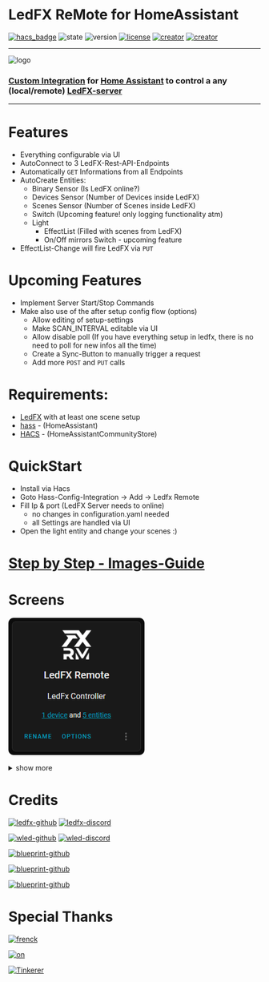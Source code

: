# LedFX ReMote for HomeAssistant

[![hacs_badge](https://img.shields.io/badge/HACS-Custom-blue.svg)](https://github.com/custom-components/hacs) 
![state](https://img.shields.io/badge/STATE-alpha-blue.svg) 
![version](https://img.shields.io/badge/VERSION-0.1.0-blue.svg) 
[![license](https://img.shields.io/badge/LICENSE-MIT-blue.svg)](https://github.com/YeonV/ledfxrm/blob/main/LICENSE) 
[![creator](https://img.shields.io/badge/CREATOR-Yeon-blue.svg)](https://github.com/YeonV) 
[![creator](https://img.shields.io/badge/a.k.a-Blade-blue.svg)](https://github.com/YeonV) 

---

![logo](https://user-images.githubusercontent.com/28861537/99007089-cac6e100-2543-11eb-99d3-01bf0b487d29.png)


### [Custom Integration](https://github.com/hacs/integration) for [Home Assistant](https://github.com/home-assistant) to control a any (local/remote) [LedFX-server](https://github.com/ahodges9/LedFx)
---

# Features

- Everything configurable via UI
- AutoConnect to 3 LedFX-Rest-API-Endpoints
- Automatically `GET` Informations from all Endpoints
- AutoCreate Entities:
  - Binary Sensor (Is LedFX online?)
  - Devices Sensor (Number of Devices inside LedFX)
  - Scenes Sensor (Number of Scenes inside LedFX)
  - Switch (Upcoming feature! only logging functionality atm)
  - Light 
    - EffectList (Filled with scenes from LedFX)
    - On/Off mirrors Switch - upcoming feature
- EffectList-Change will fire LedFX via `PUT`

# Upcoming Features

- Implement Server Start/Stop Commands
- Make also use of the after setup config flow (options)
  - Allow editing of setup-settings
  - Make SCAN_INTERVAL editable via UI
  - Allow disable poll (If you have everything setup in ledfx, there is no need to poll for new infos all the time)
  - Create a Sync-Button to manually trigger a request
  - Add more `POST` and `PUT` calls

# Requirements:

- [LedFX](https://github.com/ahodges9/LedFx) with at least one scene setup
- [hass](https://github.com/home-assistant) - (HomeAssistant)
- [HACS](https://hacs.xyz/) - (HomeAssistantCommunityStore)

# QuickStart

- Install via Hacs
- Goto Hass-Config-Integration -> Add -> Ledfx Remote
- Fill Ip & port (LedFX Server needs to online)
  - no changes in configuration.yaml needed 
  - all Settings are handled via UI
- Open the light entity and change your scenes :)

# [Step by Step - Images-Guide](https://github.com/YeonV/ledfxrm/wiki/Step-by-Step-Images)

# Screens

![integration](docs/integration.png)

<details><summary>show more</summary>
<p>

![main](docs/main.png)

![scenes](docs/scenes.png)

</p>
</details>


# Credits

[![ledfx-github](https://img.shields.io/badge/Github-LedFX-blue.svg)](https://github.com/ahodges9/LedFx/tree/dev/ledfx)
[![ledfx-discord](https://img.shields.io/badge/Discord-LedFX-blue.svg)](https://discord.gg/wJ755dY)

[![wled-github](https://img.shields.io/badge/Github-WLED-blue.svg)](https://github.com/Aircoookie/WLED)
[![wled-discord](https://img.shields.io/badge/Discord-WLED-blue.svg)](https://discord.gg/KuqP7NE)

[![blueprint-github](https://img.shields.io/badge/Github-HomeAssistant-blue.svg)](https://github.com/home-assistant)

[![blueprint-github](https://img.shields.io/badge/Github-HACS-blue.svg)](https://github.com/hacs/)

[![blueprint-github](https://img.shields.io/badge/Github-blueprint-blue.svg)](https://github.com/custom-components/blueprint)


# Special Thanks

[![frenck](https://img.shields.io/badge/Github-Frenck-blue.svg)](https://github.com/frenck)

[![on](https://img.shields.io/badge/Github-On-blue.svg)](https://github.com/OnFreund)

[![Tinkerer](https://img.shields.io/badge/Github-Tinkerer-blue.svg)](https://github.com/DubhAd)
